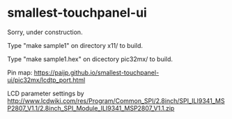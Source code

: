 # smallest-touchpanel-ui

Sorry, under construction.

Type "make sample1" on directory x11/ to build.

Type "make sample1.hex" on dicectory pic32mx/ to build.

Pin map: https://paijp.github.io/smallest-touchpanel-ui/pic32mx/lcdtp_port.html

LCD parameter settings by http://www.lcdwiki.com/res/Program/Common_SPI/2.8inch/SPI_ILI9341_MSP2807_V1.1/2.8inch_SPI_Module_ILI9341_MSP2807_V1.1.zip
